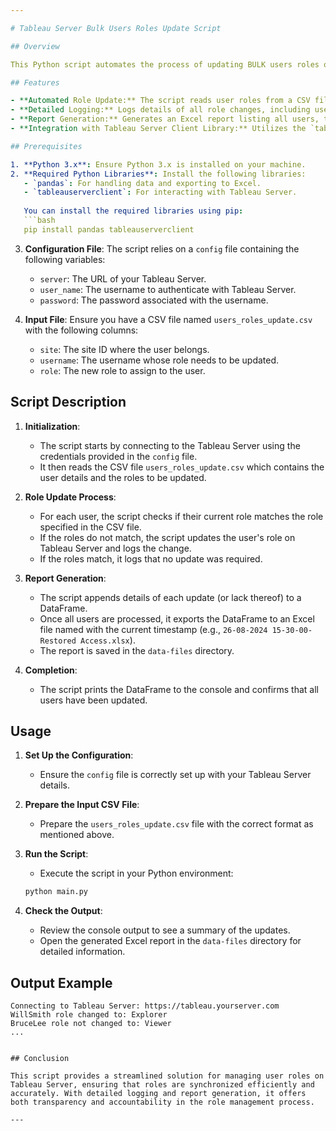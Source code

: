 ```yaml
---

# Tableau Server Bulk Users Roles Update Script

## Overview

This Python script automates the process of updating BULK users roles on a Tableau Server based on data from a CSV file. It connects to the Tableau Server, checks the current roles of specified users, and updates them if necessary. After making changes, it logs the updates and exports a report detailing the restored access to an Excel file.

## Features

- **Automated Role Update:** The script reads user roles from a CSV file and updates them on the Tableau Server as needed.
- **Detailed Logging:** Logs details of all role changes, including users whose roles were not updated.
- **Report Generation:** Generates an Excel report listing all users, their previous roles, and their updated roles (if changed).
- **Integration with Tableau Server Client Library:** Utilizes the `tableauserverclient` library to interact with Tableau Server.

## Prerequisites

1. **Python 3.x**: Ensure Python 3.x is installed on your machine.
2. **Required Python Libraries**: Install the following libraries:
   - `pandas`: For handling data and exporting to Excel.
   - `tableauserverclient`: For interacting with Tableau Server.
   
   You can install the required libraries using pip:
   ```bash
   pip install pandas tableauserverclient
   ```

3. **Configuration File**: The script relies on a `config` file containing the following variables:
   - `server`: The URL of your Tableau Server.
   - `user_name`: The username to authenticate with Tableau Server.
   - `password`: The password associated with the username.

4. **Input File**: Ensure you have a CSV file named `users_roles_update.csv` with the following columns:
   - `site`: The site ID where the user belongs.
   - `username`: The username whose role needs to be updated.
   - `role`: The new role to assign to the user.

## Script Description

1. **Initialization**:
   - The script starts by connecting to the Tableau Server using the credentials provided in the `config` file.
   - It then reads the CSV file `users_roles_update.csv` which contains the user details and the roles to be updated.

2. **Role Update Process**:
   - For each user, the script checks if their current role matches the role specified in the CSV file.
   - If the roles do not match, the script updates the user's role on Tableau Server and logs the change.
   - If the roles match, it logs that no update was required.

3. **Report Generation**:
   - The script appends details of each update (or lack thereof) to a DataFrame.
   - Once all users are processed, it exports the DataFrame to an Excel file named with the current timestamp (e.g., `26-08-2024 15-30-00-Restored Access.xlsx`).
   - The report is saved in the `data-files` directory.

4. **Completion**:
   - The script prints the DataFrame to the console and confirms that all users have been updated.

## Usage

1. **Set Up the Configuration**:
   - Ensure the `config` file is correctly set up with your Tableau Server details.

2. **Prepare the Input CSV File**:
   - Prepare the `users_roles_update.csv` file with the correct format as mentioned above.

3. **Run the Script**:
   - Execute the script in your Python environment:
   ```bash
   python main.py
   ```

4. **Check the Output**:
   - Review the console output to see a summary of the updates.
   - Open the generated Excel report in the `data-files` directory for detailed information.

## Output Example

```
Connecting to Tableau Server: https://tableau.yourserver.com
WillSmith role changed to: Explorer
BruceLee role not changed to: Viewer
...
```

```

## Conclusion

This script provides a streamlined solution for managing user roles on Tableau Server, ensuring that roles are synchronized efficiently and accurately. With detailed logging and report generation, it offers both transparency and accountability in the role management process.

---
